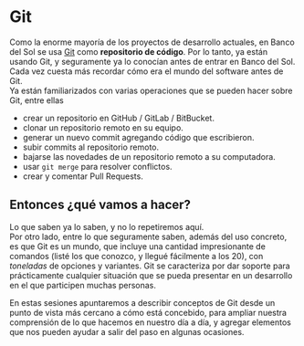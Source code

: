 # Git
Como la enorme mayoría de los proyectos de desarrollo actuales, en Banco del Sol se usa [Git](https://git-scm.com/) como **repositorio de código**. 
Por lo tanto, ya están usando Git, y seguramente ya lo conocían antes de entrar en Banco del Sol. Cada vez cuesta más recordar cómo era el mundo del software antes de Git.  
Ya están familiarizados con varias operaciones que se pueden hacer sobre Git, entre ellas
- crear un repositorio en GitHub / GitLab / BitBucket.
- clonar un repositorio remoto en su equipo.
- generar un nuevo commit agregando código que escribieron.
- subir commits al repositorio remoto.
- bajarse las novedades de un repositorio remoto a su computadora.
- usar `git merge` para resolver conflictos.
- crear y comentar Pull Requests.

## Entonces ¿qué vamos a hacer?
Lo que saben ya lo saben, y no lo repetiremos aquí.  
Por otro lado, entre lo que seguramente saben, además del uso concreto, es que Git es un mundo, que incluye una cantidad impresionante de comandos (listé los que conozco, y llegué fácilmente a los 20), con _toneladas_ de opciones y variantes. 
Git se caracteriza por dar soporte para prácticamente cualquier situación que se pueda presentar en un desarrollo en el que participen muchas personas.

En estas sesiones apuntaremos a describir conceptos de Git desde un punto de vista más cercano a cómo está concebido, para ampliar nuestra comprensión de lo que hacemos en nuestro día a día, y agregar elementos que nos pueden ayudar a salir del paso en algunas ocasiones.


